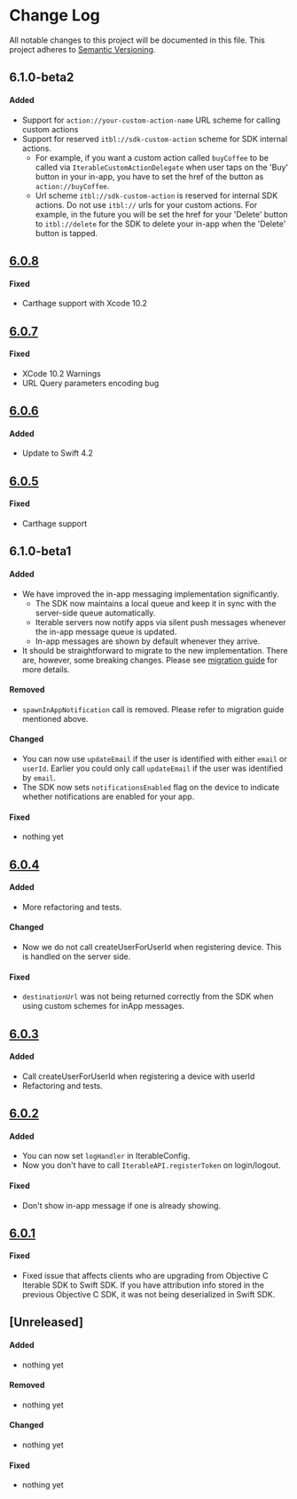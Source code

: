 # Change Log
All notable changes to this project will be documented in this file.
This project adheres to [Semantic Versioning](http://semver.org/).

## 6.1.0-beta2
#### Added
- Support for `action://your-custom-action-name` URL scheme for calling custom actions 
- Support for reserved `itbl://sdk-custom-action` scheme for SDK internal actions. 
	- For example, if you want a custom action called `buyCoffee` to be called via `IterableCustomActionDelegate` when user taps on the 'Buy' button in your in-app, you have to set the href of the button as `action://buyCoffee`.
	- Url scheme `itbl://sdk-custom-action` is reserved for internal SDK actions. Do not use `itbl://` urls for your custom actions. For example, in the future you will be set the href for your 'Delete' button to `itbl://delete` for the SDK to delete your in-app when the 'Delete' button is tapped.

## [6.0.8](https://github.com/Iterable/swift-sdk/releases/tag/6.0.8)
#### Fixed
- Carthage support with Xcode 10.2

## [6.0.7](https://github.com/Iterable/swift-sdk/releases/tag/6.0.7)
#### Fixed
- XCode 10.2 Warnings
- URL Query parameters encoding bug

## [6.0.6](https://github.com/Iterable/swift-sdk/releases/tag/6.0.6)
#### Added
- Update to Swift 4.2

## [6.0.5](https://github.com/Iterable/swift-sdk/releases/tag/6.0.5)
#### Fixed
- Carthage support

## 6.1.0-beta1
#### Added
- We have improved the in-app messaging implementation significantly. 
	- The SDK now maintains a local queue and keep it in sync with the server-side queue automatically.
	- Iterable servers now notify apps via silent push messages whenever the in-app message queue is updated.
	- In-app messages are shown by default whenever they arrive.
- It should be straightforward to migrate to the new implementation. There are, however, some breaking changes. Please see [migration guide](https://github.com/iterable/swift-sdk#Migrating-in-app-messages-from-the-previous-version-of-the-SDK) for more details.

#### Removed
- `spawnInAppNotification` call is removed. Please refer to migration guide mentioned above.

#### Changed
- You can now use `updateEmail` if the user is identified with either `email` or `userId`. Earlier you could only call `updateEmail` if the user was identified by `email`.
- The SDK now sets `notificationsEnabled` flag on the device to indicate whether notifications are enabled for your app.

#### Fixed
- nothing yet

## [6.0.4](https://github.com/Iterable/swift-sdk/releases/tag/6.0.4)
#### Added
- More refactoring and tests.

#### Changed
- Now we do not call createUserForUserId when registering device. This is handled on the server side.

#### Fixed
- `destinationUrl` was not being returned correctly from the SDK when using custom schemes for inApp messages.


## [6.0.3](https://github.com/Iterable/swift-sdk/releases/tag/6.0.3)
#### Added
- Call createUserForUserId when registering a device with userId
- Refactoring and tests.


## [6.0.2](https://github.com/Iterable/swift-sdk/releases/tag/6.0.2)
#### Added
- You can now set `logHandler` in IterableConfig.
- Now you don't have to call `IterableAPI.registerToken` on login/logout.


#### Fixed
- Don't show in-app message if one is already showing.


## [6.0.1](https://github.com/Iterable/swift-sdk/releases/tag/6.0.1)

#### Fixed
- Fixed issue that affects clients who are upgrading from Objective C Iterable SDK to Swift SDK. If you have attribution info stored in the previous Objective C SDK, it was not being deserialized in Swift SDK.

## [Unreleased]
#### Added
- nothing yet

#### Removed
- nothing yet

#### Changed
- nothing yet

#### Fixed
- nothing yet

